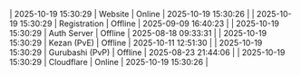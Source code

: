 | 2025-10-19 15:30:29 | Website | Online | 2025-10-19 15:30:26 |
| 2025-10-19 15:30:29 | Registration | Offline | 2025-09-09 16:40:23 |
| 2025-10-19 15:30:29 | Auth Server | Offline | 2025-08-18 09:33:31 |
| 2025-10-19 15:30:29 | Kezan (PvE) | Offline | 2025-10-11 12:51:30 |
| 2025-10-19 15:30:29 | Gurubashi (PvP) | Offline | 2025-08-23 21:44:06 |
| 2025-10-19 15:30:29 | Cloudflare | Online | 2025-10-19 15:30:26 |
